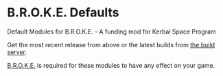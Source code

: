 # B.R.O.K.E. Defaults
Default Modules for B.R.O.K.E. - A funding mod for Kerbal Space Program

Get the most recent release from above or the latest builds from [the build server](http://magico13.net:8080/job/B.R.O.K.E.%20Defaults/).

[B.R.O.K.E.](https://github.com/BROKE-KSP/BROKE) is required for these modules to have any effect on your game.
